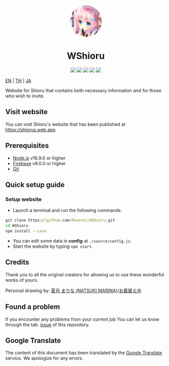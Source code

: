 <div align="center">
    <img src="https://raw.githubusercontent.com/Maseshi/WShioru/main/public/static/media/favicon-96x96.png" width="100">
    <h1>
        <strong>WShioru</strong>
    </h1>
    <img src="https://img.shields.io/badge/react.js-v18-61DBFB?logo=react&logoColor=white&style=for-the-badge">
    <img src="https://img.shields.io/github/stars/Maseshi/WShioru.svg?logo=github&style=for-the-badge">
    <img src="https://img.shields.io/github/license/Maseshi/WShioru.svg?logo=github&style=for-the-badge">
    <img src="https://img.shields.io/github/last-commit/Maseshi/WShioru?style=for-the-badge">
    <img src="https://img.shields.io/website-up-down-green-red/https/shiorus.web.app.svg?logo=webpack&logoColor=white&style=for-the-badge">
</div>

[EN](https://github.com/Maseshi/WShioru/blob/main/docs/README.en.md) | [TH](https://github.com/Maseshi/WShioru/blob/main/docs/README.th.md) | [JA](https://github.com/Maseshi/WShioru/blob/main/docs/README.ja.md)

Website for Shioru that contains both necessary information and for those who wish to invite.

## Visit website

You can visit Shioru's website that has been published at https://shiorus.web.app

## Prerequisites

- [Node.js](https://nodejs.org/) v16.9.0 or higher
- [Firebase](https://firebase.google.com/) v9.0.0 or higher
- [Git](https://git-scm.com/downloads)

## Quick setup guide

### Setup website

- Launch a terminal and run the following commands.

```bat
git clone https://github.com/Maseshi/WShioru.git
cd WShioru
npm install --save
```

- You can edit some data in **config** at `./source/config.js`.
- Start the website by typing `npm start`.

## Credits

Thank you to all the original creators for allowing us to use these wonderful works of yours.

Personal drawing by: [夏月 まりな (NATSUKI MARINA)](https://www.pixiv.net/en/users/482462)/[お着替え中](https://www.pixiv.net/en/artworks/76075098)

## Found a problem

If you encounter any problems from your current job You can let us know through the tab. [issue](https://github.com/Maseshi/WShioru/issues) of this repository.

## Google Translate

The content of this document has been translated by the [Google Translate](https://translate.google.com/) service. We apologize for any errors.
